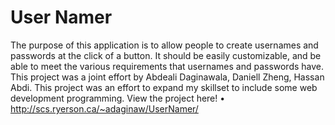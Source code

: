 # User Namer
The purpose of this application is to allow people to create usernames and passwords at the click of a button.
It should be easily customizable, and be able to meet the various requirements that usernames and passwords have.
This project was a joint effort by Abdeali Daginawala, Daniell Zheng, Hassan Abdi.
This project was an effort to expand my skillset to include some web development programming.
View the project here! •	http://scs.ryerson.ca/~adaginaw/UserNamer/
